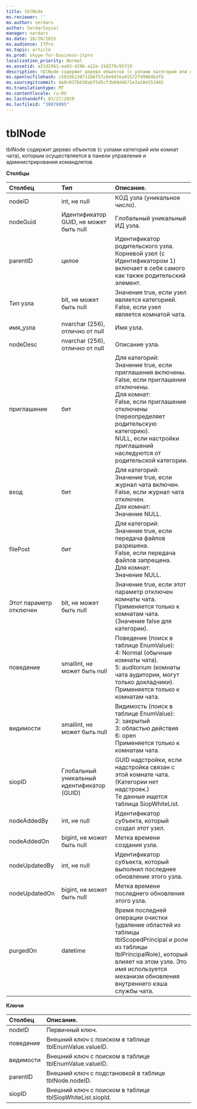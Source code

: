 ```yaml
---
title: tblNode
ms.reviewer: ''
ms.author: serdars
author: SerdarSoysal
manager: serdars
ms.date: 10/20/2015
ms.audience: ITPro
ms.topic: article
ms.prod: skype-for-business-itpro
localization_priority: Normal
ms.assetid: a31d2961-aa83-4286-a12e-15d279c95f19
description: tblNode содержит дерево объектов (с узлами категорий или комнат чата), которым осуществляется в панели управления и администрирования командлетов.
ms.openlocfilehash: c5028b138711b6f57c0e947ea41572fd9984b3fb
ms.sourcegitcommit: da8c037bb30abf5d5cf3b60d4b71e3a10e553402
ms.translationtype: MT
ms.contentlocale: ru-RU
ms.lasthandoff: 03/27/2019
ms.locfileid: "30878895"
---
```

# <a name="tblnode"></a>tblNode
 
tblNode содержит дерево объектов (с узлами категорий или комнат чата), которым осуществляется в панели управления и администрирования командлетов.
  
**Столбцы**

|**Столбец**|**Тип**|**Описание**.|
|:-----|:-----|:-----|
|nodeID  <br/> |int, не null  <br/> |КОД узла (уникальное число).  <br/> |
|nodeGuid  <br/> |Идентификатор GUID, не может быть null  <br/> |Глобальный уникальный ИД узла.  <br/> |
|parentID  <br/> |целое  <br/> |Идентификатор родительского узла. Корневой узел (с Идентификатором 1) включает в себя самого как также родительский элемент.  <br/> |
|Тип узла  <br/> |bit, не может быть null  <br/> |Значение true, если узел является категорией.  <br/> False, если узел является комнатой чата.  <br/> |
|имя_узла  <br/> |nvarchar (256), отлично от null  <br/> |Имя узла.  <br/> |
|nodeDesc  <br/> |nvarchar (256), отлично от null  <br/> |Описание узла.  <br/> |
|приглашение  <br/> |бит  <br/> | Для категорий: <br/>  Значение true, если приглашения включены. <br/>  False, если приглашения отключены. <br/>  Для комнат: <br/>  False, если приглашения отключены (переопределяет родительскую категорию). <br/>  NULL, если настройки приглашений наследуются от родительской категории. <br/> |
|вход  <br/> |бит  <br/> | Для категорий: <br/>  Значение true, если журнал чата включен. <br/>  False, если журнал чата отключен. <br/>  Для комнат: <br/>  Значение NULL. <br/> |
|filePost  <br/> |бит  <br/> | Для категорий: <br/>  Значение true, если передача файлов разрешена. <br/>  False, если передача файлов запрещена. <br/>  Для комнат: <br/>  Значение NULL. <br/> |
|Этот параметр отключен  <br/> |bit, не может быть null  <br/> |Значение true, если этот параметр отключен комнаты чата. Применяется только к комнатам чата. (Значение false для категории).  <br/> |
|поведение  <br/> |smallint, не может быть null  <br/> | Поведение (поиск в таблице EnumValue): <br/>  4: Normal (обычные комнаты чата). <br/>  5: auditorium (комнаты чата аудитории, могут только докладчики). <br/>  Применяется только к комнатам чата. <br/> |
|видимости  <br/> |smallint, не может быть null  <br/> | Видимость (поиск в таблице EnumValue): <br/>  2: закрытый <br/>  3: областью действия <br/>  6: open <br/>  Применяется только к комнатам чата. <br/> |
|siopID  <br/> |Глобальный уникальный идентификатор (GUID)  <br/> |GUID надстройки, если надстройка связан с этой комнате чата. (Категории нет надстроек.)  <br/> Те данные ищется таблица SiopWhiteList.  <br/> |
|nodeAddedBy  <br/> |int, не null  <br/> |Идентификатор субъекта, который создал этот узел.  <br/> |
|nodeAddedOn  <br/> |bigint, не может быть null  <br/> |Метка времени создания узла.  <br/> |
|nodeUpdatedBy  <br/> |int, не null  <br/> |Идентификатор субъекта, который выполнил последнее обновление этого узла.  <br/> |
|nodeUpdatedOn  <br/> |bigint, не может быть null  <br/> |Метка времени последнего обновления этого узла.  <br/> |
|purgedOn  <br/> |datetime  <br/> |Время последней операции очистки (удаление областей из таблицы tblScopedPrincipal и роли из таблицы tblPrincipalRole), который влияет на этом узле. Это имя используется механизм обновления внутреннего кэша службы чата.  <br/> |
   
**Ключи**

|**Столбец**|**Описание**.|
|:-----|:-----|
|nodeID  <br/> |Первичный ключ.  <br/> |
|поведение  <br/> |Внешний ключ с поиском в таблице tblEnumValue.valueID.  <br/> |
|видимости  <br/> |Внешний ключ с поиском в таблице tblEnumValue.valueID.  <br/> |
|parentID  <br/> |Внешний ключ с подстановкой в таблице tblNode.nodeID.  <br/> |
|siopID  <br/> |Внешний ключ с поиском в таблице tblSiopWhiteList.siopId.  <br/> |
   

